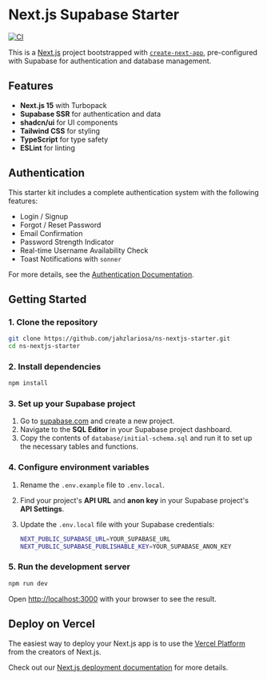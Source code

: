 # Next.js Supabase Starter

[![CI](https://github.com/jahzlariosa/ns-nextjs-starter/actions/workflows/ci.yml/badge.svg)](https://github.com/jahzlariosa/ns-nextjs-starter/actions/workflows/ci.yml)

This is a [Next.js](https://nextjs.org) project bootstrapped with [`create-next-app`](https://nextjs.org/docs/app/api-reference/cli/create-next-app), pre-configured with Supabase for authentication and database management.

## Features

*   **Next.js 15** with Turbopack
*   **Supabase SSR** for authentication and data
*   **shadcn/ui** for UI components
*   **Tailwind CSS** for styling
*   **TypeScript** for type safety
*   **ESLint** for linting

## Authentication

This starter kit includes a complete authentication system with the following features:

*   Login / Signup
*   Forgot / Reset Password
*   Email Confirmation
*   Password Strength Indicator
*   Real-time Username Availability Check
*   Toast Notifications with `sonner`

For more details, see the [Authentication Documentation](./docs/authentication.md).

## Getting Started

### 1. Clone the repository

```bash
git clone https://github.com/jahzlariosa/ns-nextjs-starter.git
cd ns-nextjs-starter
```

### 2. Install dependencies

```bash
npm install
```

### 3. Set up your Supabase project

1.  Go to [supabase.com](https://supabase.com) and create a new project.
2.  Navigate to the **SQL Editor** in your Supabase project dashboard.
3.  Copy the contents of `database/initial-schema.sql` and run it to set up the necessary tables and functions.

### 4. Configure environment variables

1.  Rename the `.env.example` file to `.env.local`.
2.  Find your project's **API URL** and **anon key** in your Supabase project's **API Settings**.
3.  Update the `.env.local` file with your Supabase credentials:

    ```bash
    NEXT_PUBLIC_SUPABASE_URL=YOUR_SUPABASE_URL
    NEXT_PUBLIC_SUPABASE_PUBLISHABLE_KEY=YOUR_SUPABASE_ANON_KEY
    ```

### 5. Run the development server

```bash
npm run dev
```

Open [http://localhost:3000](http://localhost:3000) with your browser to see the result.

## Deploy on Vercel

The easiest way to deploy your Next.js app is to use the [Vercel Platform](https://vercel.com/new?utm_medium=default-template&filter=next.js&utm_source=create-next-app&utm_campaign=create-next-app-readme) from the creators of Next.js.

Check out our [Next.js deployment documentation](https://nextjs.org/docs/app/building-your-application/deploying) for more details.
